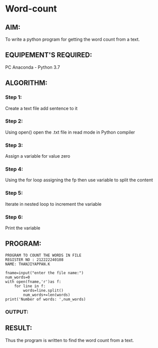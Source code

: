 # Word-count
## AIM:
To write a python program for getting the word count from a text.
## EQUIPEMENT'S REQUIRED: 
PC
Anaconda - Python 3.7
## ALGORITHM: 
### Step 1:
Create a text file add sentence to it
### Step 2: 
Using open() open the .txt file in read mode in Python compiler 
### Step 3: 
Assign a variable for value zero
### Step 4:  
Using the for loop assigning the fp then use variable to split the content
### Step 5: 
Iterate in nested loop to increment the variable
### Step 6: 
Print the variable
## PROGRAM:
```
PROGRAM TO COUNT THE WORDS IN FILE
REGISTER NO : 212222240108
NAME: THANJIYAPPAN.K

fname=input("enter the file name:")
num_words=0
with open(fname,'r')as f:
    for line in f:
        words=line.split()
        num_words+=len(words)
print('Number of words: ',num_words)    
```
### OUTPUT:



## RESULT:
Thus the program is written to find the word count from a text.
